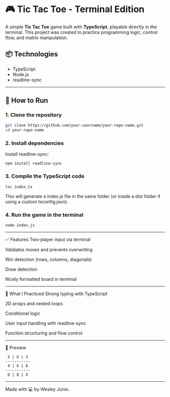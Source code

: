 # 🎮 Tic Tac Toe - Terminal Edition

A simple **Tic Tac Toe** game built with **TypeScript**, playable directly in the terminal. This project was created to practice programming logic, control flow, and matrix manipulation.

## 📦 Technologies
- TypeScript
- Node.js
- readline-sync

---

## 🚀 How to Run

### 1. Clone the repository

```bash
git clone https://github.com/your-username/your-repo-name.git
cd your-repo-name
```

### 2. Install dependencies
Install readline-sync:
```
npm install readline-sync
```

### 3. Compile the TypeScript code
```
tsc index.ts
```
This will generate a index.js file in the same folder (or inside a dist folder if using a custom tsconfig.json).

### 4. Run the game in the terminal
```
node index.js
```
---

✅ Features
Two-player input via terminal

Validates moves and prevents overwriting

Win detection (rows, columns, diagonals)

Draw detection

Nicely formatted board in terminal

---

🧠 What I Practiced
Strong typing with TypeScript

2D arrays and nested loops

Conditional logic

User input handling with readline-sync

Function structuring and flow control

---

📸 Preview
```
 X | O | 3
-----------
 4 | X | 6
-----------
 O | 8 | X
```
___

Made with 💻 by Wesley Junio.
